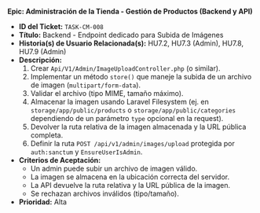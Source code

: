 **Epic: Administración de la Tienda - Gestión de Productos (Backend y API)**

* **ID del Ticket:** `TASK-CM-008`
* **Título:** Backend - Endpoint dedicado para Subida de Imágenes
* **Historia(s) de Usuario Relacionada(s):** HU7.2, HU7.3 (Admin), HU7.8, HU7.9 (Admin)
* **Descripción:**
    1.  Crear `Api/V1/Admin/ImageUploadController.php` (o similar).
    2.  Implementar un método `store()` que maneje la subida de un archivo de imagen (`multipart/form-data`).
    3.  Validar el archivo (tipo MIME, tamaño máximo).
    4.  Almacenar la imagen usando Laravel Filesystem (ej. en `storage/app/public/products` o `storage/app/public/categories` dependiendo de un parámetro `type` opcional en la request).
    5.  Devolver la ruta relativa de la imagen almacenada y la URL pública completa.
    6.  Definir la ruta `POST /api/v1/admin/images/upload` protegida por `auth:sanctum` y `EnsureUserIsAdmin`.
* **Criterios de Aceptación:**
    * Un admin puede subir un archivo de imagen válido.
    * La imagen se almacena en la ubicación correcta del servidor.
    * La API devuelve la ruta relativa y la URL pública de la imagen.
    * Se rechazan archivos inválidos (tipo/tamaño).
* **Prioridad:** Alta 
